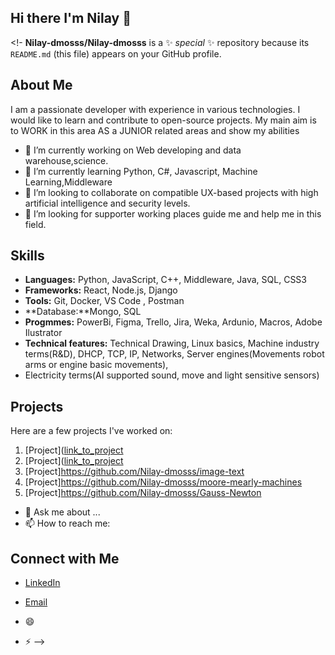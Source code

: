 ## Hi there I'm Nilay 👋

<!-
**Nilay-dmosss/Nilay-dmosss** is a ✨ _special_ ✨ repository because its `README.md` (this file) appears on your GitHub profile.

## About Me

I am a passionate developer with experience in various technologies. I would like to learn and contribute to open-source projects. 
My main aim is to WORK in this area AS a JUNIOR related areas and show my abilities

- 🔭 I’m currently working on Web developing and data warehouse,science.
- 🌱 I’m currently learning Python, C#, Javascript, Machine Learning,Middleware
- 👯 I’m looking to collaborate on compatible UX-based projects with high artificial intelligence and security levels.
- 🤔 I’m looking for supporter working places guide me and help me in this field.

## Skills

- **Languages:** Python, JavaScript, C++, Middleware, Java, SQL, CSS3
- **Frameworks:** React, Node.js, Django
- **Tools:** Git, Docker, VS Code , Postman
- **Database:**Mongo, SQL
- **Progmmes:** PowerBi, Figma, Trello, Jira, Weka, Ardunio, Macros, Adobe Ilustrator
- **Technical features:** Technical Drawing, Linux basics, Machine industry terms(R&D), DHCP, TCP, IP, Networks, Server engines(Movements robot arms or engine basic movements),
- Electricity terms(AI supported sound, move and light sensitive sensors)
 
 ## Projects

Here are a few projects I've worked on:

1. [Project]([link_to_project](https://github.com/Nilay-dmosss/travel-web-application/blob/main/README.md)
2. [Project]([link_to_project](https://github.com/Nilay-dmosss/jobportal)
3. [Project]https://github.com/Nilay-dmosss/image-text
4. [Project]https://github.com/Nilay-dmosss/moore-mearly-machines
5. [Project]https://github.com/Nilay-dmosss/Gauss-Newton
- 💬 Ask me about ...
- 📫 How to reach me:
## Connect with Me

- [LinkedIn](https://www.linkedin.com/in/nilay-demir%C3%B6z-b8143a17a/)
- [Email]()

- 😄 
- ⚡ 
-->

